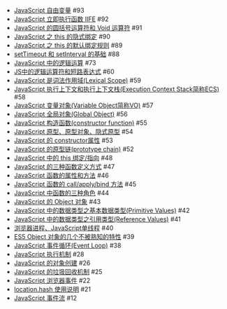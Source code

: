 - [JavaScript 自由变量](https://github.com/felix-cao/Blog/issues/93) #93
- [JavaScript 立即执行函数 IIFE](https://github.com/felix-cao/Blog/issues/92) #92
- [JavaScript 的圆括号运算符和 Void 运算符](https://github.com/felix-cao/Blog/issues/91) #91
- [JavaScript 之 this 的隐式绑定](https://github.com/felix-cao/Blog/issues/90) #90
- [JavaScript 之 this 的默认绑定规则](https://github.com/felix-cao/Blog/issues/89) #89
- [setTimeout 和 setInterval 的基础](https://github.com/felix-cao/Blog/issues/88) #88
- [JavaScript 中的逻辑运算](https://github.com/felix-cao/Blog/issues/73) #73
- [JS中的逻辑运算符和短路表达式](https://github.com/felix-cao/Blog/issues/60) #60
- [JavaScript 是词法作用域(Lexical Scope)](https://github.com/felix-cao/Blog/issues/59) #59
- [JavaScript 执行上下文和执行上下文栈(Execution Context Stack简称ECS)](https://github.com/felix-cao/Blog/issues/58) #58
- [JavaScript 变量对象(Variable Object简称VO)](https://github.com/felix-cao/Blog/issues/57) #57
- [JavaScript 全局对象(Global Object)](https://github.com/felix-cao/Blog/issues/56) #56
- [JavaScript 构造函数(constructor function)](https://github.com/felix-cao/Blog/issues/55) #55
- [JavaScript 原型、原型对象、隐式原型](https://github.com/felix-cao/Blog/issues/54) #54
- [JavaScript 的 constructor属性](https://github.com/felix-cao/Blog/issues/53) #53
- [JavaScript 的原型链(prototype chain)](https://github.com/felix-cao/Blog/issues/52) #52
- [JavaScript 中的 this 绑定/指向](https://github.com/felix-cao/Blog/issues/48) #48
- [JavaScript 的三种函数定义方式](https://github.com/felix-cao/Blog/issues/47) #47
- [JavaScript 函数的属性和方法](https://github.com/felix-cao/Blog/issues/46) #46
- [JavaScript 函数的 call/apply/bind 方法](https://github.com/felix-cao/Blog/issues/45) #45
- [JavaScript 中函数的三种角色](https://github.com/felix-cao/Blog/issues/44) #44
- [JavaScript 的 Object 对象](https://github.com/felix-cao/Blog/issues/43) #43
- [JavaScript 中的数据类型之基本数据类型(Primitive Values)](https://github.com/felix-cao/Blog/issues/42) #42
- [JavaScript 中的数据类型之引用类型(Reference Values)](https://github.com/felix-cao/Blog/issues/41) #41
- [浏览器进程、JavaScript单线程](https://github.com/felix-cao/Blog/issues/40) #40
- [ES5 Object 对象的几个不被熟知的特性](https://github.com/felix-cao/Blog/issues/39) #39
- [JavaScript 事件循环(Event Loop)](https://github.com/felix-cao/Blog/issues/38) #38
- [JavaScript 执行机制](https://github.com/felix-cao/Blog/issues/28) #28
- [JavaScript 的对象创建](https://github.com/felix-cao/Blog/issues/26) #26
- [JavaScript 的垃圾回收机制](https://github.com/felix-cao/Blog/issues/25) #25
- [JavaScript 浏览器事件](https://github.com/felix-cao/Blog/issues/22) #22
- [location.hash 使用说明](https://github.com/felix-cao/Blog/issues/21) #21
- [JavaScript 事件流](https://github.com/felix-cao/Blog/issues/12) #12
